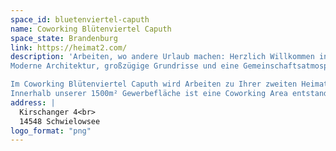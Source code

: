 ```yaml
---
space_id: bluetenviertel-caputh
name: Coworking Blütenviertel Caputh
space_state: Brandenburg
link: https://heimat2.com/
description: 'Arbeiten, wo andere Urlaub machen: Herzlich Willkommen in unserem Coworking Space am Caputher See! Mit dem Blütenviertel Caputh entsteht in der Gemeinde Schwielowsee nah an Potsdam und Berlin im Ortsteil Caputh - einst Einsteins Sommeridyll - ein facettenreiches Quartier, das einen heterogenen Mix aus Wohnen, Arbeiten und Erholung bietet.
Moderne Architektur, großzügige Grundrisse und eine Gemeinschaftsatmosphäre wie in modernen flexiblen Bürogebäuden: Das ist das Blütenviertel Caputh.

Im Coworking Blütenviertel Caputh wird Arbeiten zu Ihrer zweiten Heimat:
Innerhalb unserer 1500m² Gewerbefläche ist eine Coworking Area entstanden mit 1 Einzelbüro, 4 Fix Desks, 2 Flex Desks, 1 kleinen und 1 großen Meeting-Raum, 3 Ruhezonen, 1 Gemeinschaftsküche mit Ruhezone und 1 Kinosaal (30-40 Pers) für Vorträge, Seminare, Workshops, Filme und Präsentationen. Ein größerer Event-Raum (70 Pers.) ist November 2024 fertig.'
address: |
  Kirschanger 4<br>
  14548 Schwielowsee
logo_format: "png"
---
```


